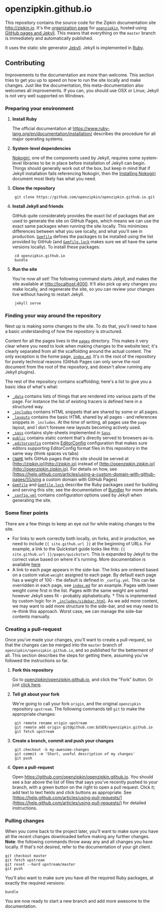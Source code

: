 # openzipkin.github.io

This repository contains the source code for the Zipkin documentation site
http://zipkin.io. It's the
[organization page](https://help.github.com/articles/user-organization-and-project-pages/)
for [`openzipkin`](https://github.com/openzipkin/), hosted using
[GitHub pages and Jekyll](https://help.github.com/articles/using-jekyll-as-a-static-site-generator-with-github-pages/).
This means that everything on the `master` branch is immediately and
automatically published.

It uses the static site generator [Jekyll](http://jekyllrb.com/). Jekyll is
implemented in [Ruby](https://www.ruby-lang.org/en/).

## Contributing

Improvements to the documentation are more than welcome. This section tries to
get you up to speed on how to run the site locally and make changes. Just like
the documentation, this meta-documentation also welcomes all improvements. If
you can, you should use OSX or Linux; Jekyll is not very well supported on
Windows.

### Preparing your environment

1. **Install Ruby**

   The official documentation at
   https://www.ruby-lang.org/en/documentation/installation/ describes the
   procedure for all major operating systems.
   
1. **System-level dependencies**

   [Nokogiri](http://www.nokogiri.org/), one of the components used by Jekyll,
   requires some system-level libraries to be in place before installation of
   Jekyll can begin. Things should generally work out of the box, but keep in
   mind that if Jekyll installation fails referencing Nokogiri, then the
   [Installing Nokogiri](http://www.nokogiri.org/tutorials/installing_nokogiri.html)
   document most likely has what you need.
   
1. **Clone the repository**

        git clone https://github.com/openzipkin/openzipkin.github.io.git
        
1. **Install Jekyll and friends**

   GitHub quite considerately provides the exact list of packages that are used
   to generate the site on GitHub Pages, which means we can use the exact same
   packages when running the site locally. This minimizes differences between
   what you see locally, and what you'll see in production. [`Gemfile`](Gemfile)
   defines the packages to be installed using the list provided by GitHub (and
   [`Gemfile.lock`](Gemfile.lock) makes sure we all have the same versions
   locally). To install these packages:
   
        cd openzipkin.github.io
        bundle
        
1. **Run the site**

   You're now all set! The following command starts Jekyll, and makes the site
   available at [http://localhost:4000](http://localhost:4000). It'll also pick
   up any changes you make locally, and regenerate the site, so you can review
   your changes live without having to restart Jekyll.
   
        jekyll serve


### Finding your way around the repository

Next up is making some changes to the site. To do that, you'll need to have a
basic understanding of how the repository is structured.

Content for all the pages lives in the [`pages`](pages) directory. This makes it
very clear where you need to look when making changes to the website text; it's
clearly separated from all the scaffolding around the actual content. The only
exception is the home page, [`index.md`](index.md). It's in the root of the
repository for purely technical reasons (GitHub Pages can only serve the root
document from the root of the repository, and doesn't allow running any Jekyll
plugins).

The rest of the repository contains scaffolding; here's a list to give you a
basic idea of what's what:

 * [`_data`](_data) contains lists of things that are rendered into various
   parts of the page. For instance the list of existing tracers is defined here
   in a structured way.
 * [`_includes`](_includes) contains HTML snippets that are shared by some or
   all pages.
 * [`_layouts`](_layouts) contains the basic HTML shared by all pages - and
   references snippets in `_includes`. At the time of writing, all pages use the
   `page` layout, and I don't foresee new layouts becoming actively used.
 * [`_sass`](_sass) contains style-sheets implemented in [`Sass`](http://sass-lang.com/).
 * [`public`](public) contains static content that's directly served to browsers as-is.
 * [`.editorconfig`](.editorconfig) contains
   [EditorConfig](http://editorconfig.org/) configuration that makes sure
   editors supporting EditorConfig format files in this repository in the same
   way (think spaces vs tabs)
 * [`CNAME`](CNAME) tells GitHub pages that this site should be served at
   [http://zipkin.io](http://zipkin.io) instead of
   [http://openzipkin.zipkin.io](http://openzipkin.zipkin.io). For details on
   how, see
   [https://help.github.com/articles/using-a-custom-domain-with-github-pages/](Using
   a custom domain with GitHub Pages)
 * [`Gemfile`](Gemfile) and [`Gemfile.lock`](Gemfile.lock) describe the Ruby
   packages used for building and serving this site; see the documentation of
   [Bundler](http://bundler.io/) for more details.
 * [`_config.yml`](_config.yml) contains configuration options used by Jekyll
   when generating the site.

### Some finer points

There are a few things to keep an eye out for while making changes to the site.

 * For links to work correctly both locally, on forks, and in production, we
   need to include `{{ site.github.url }}` at the beginning of URLs. For
   example, a link to the Quickstart guide looks like this: `{{ site.github.url
   }}/pages/quickstart`. This is expanded by Jekyll to the correct value based
   on where it's running. More documentation is available
   [here](https://jekyllrb.com/docs/github-pages/)
 * A link to each page appears in the side-bar. The links are ordered based on a
   custom value `weight` assigned to each page. By default each page has a
   weight of 100 - the default is defined in `_config.yml`. This can be
   overridden in each page, see [`index.md`](index.md) for an example. Pages
   with lower weight come first in the list. Pages with the same weight are
   sorted however Jekyll sees fit - probably alphabetically.
       * This is implemented by custom logic for in
         [`_includes/sidebar.html`](_includes/sidebar.html). As we add more
         content, we may want to add more structure to the side-bar, and we may
         need to re-think this approach. Worst case, we can manage the side-bar
         contents manually.

### Creating a pull-request

Once you've made your changes, you'll want to create a pull-request, so that the
changes can be merged into the `master` branch of
`openzipkin/openzipkin.github.io`, and so published for the betterment of all.
This section describes the steps for getting there, assuming you've followed the
instructions so far.

1. **Fork this repository**

    Go to
    [openzipkin/openzipkin.github.io](https://github.com/openzipkin/openzipkin.github.io),
    and click the "Fork" button. Or just
    [click here](https://github.com/openzipkin/openzipkin.github.io/fork).
    
1. **Tell git about your fork**

   We're going to call your fork `origin`, and the original `openzipkin`
   repository `upstream`. The following commands tell `git` to make the
   appropriate changes:
   
        git remote rename origin upstream
        git remote add origin git@github.com:$USER/openzipkin.github.io
        git fetch upstream
        
1. **Create a branch, commit and push your changes**

        git checkout -b my-awesome-changes
        git commit -m 'Short, useful description of my changes'
        git push
        
1. **Open a pull-request**

   Open https://github.com/openzipkin/openzipkin.github.io. You should see a bar
   above the list of files that says you've recently pushed to your branch, with
   a green button on the right to open a pull request. Click it; add text to
   text fields and click buttons as appropriate. See
   [https://help.github.com/articles/using-pull-requests/](https://help.github.com/articles/using-pull-requests/)
   for detailed instructions.
   
### Pulling changes
   
When you come back to the project later, you'll want to make sure you have all
the recent changes downloaded before making any further changes. **Note**: the
following commands throw away any and all changes you have locally. If that's
not desired, refer to the documentation of your git client.

```
git checkout master
git fetch upstream
git reset --hard upstream/master
git push
```

You'll also want to make sure you have all the required Ruby packages, at
exactly the required versions:

```
bundle
```

You are now ready to start a new branch and add more awesome to the
documentation.

